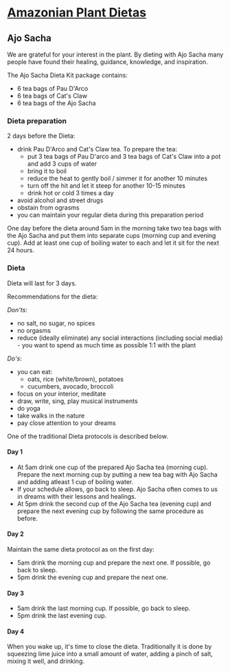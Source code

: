 # [Amazonian Plant Dietas](./)

## Ajo Sacha

We are grateful for your interest in the plant. By dieting with Ajo Sacha many people have found their healing, guidance, knowledge, and inspiration.

The Ajo Sacha Dieta Kit package contains:
*   6 tea bags of Pau D'Arco
*   6 tea bags of Cat's Claw
*   6 tea bags of the Ajo Sacha

### Dieta preparation

2 days before the Dieta:
- drink Pau D'Arco and Cat's Claw tea. To prepare the tea:
  - put 3 tea bags of Pau D'arco and 3 tea bags of Cat's Claw into a pot and add 3 cups of water
  - bring it to boil
  - reduce the heat to gently boil / simmer it for another 10 minutes
  - turn off the hit and let it steep for another 10-15 minutes
  - drink hot or cold 3 times a day
- avoid alcohol and street drugs
- obstain from ograsms
- you can maintain your regular dieta during this preparation period

One day before the dieta around 5am in the morning take two tea bags with the Ajo Sacha and put them into separate cups (morning cup and evening cup). 
Add at least one cup of boiling water to each and let it sit for the next 24 hours.  

### Dieta

Dieta will last for 3 days. 

Recommendations for the dieta:

_Don'ts_:
- no salt, no sugar, no spices
- no orgasms
- reduce (ideally eliminate) any social interactions (including social media) - you want to spend as much time as possible 1:1 with the plant

_Do's_:
- you can eat:
  - oats, rice (white/brown), potatoes
  - cucumbers, avocado, broccoli
- focus on your interior, meditate
- draw, write, sing, play musical instruments
- do yoga
- take walks in the nature
- pay close attention to your dreams

One of the traditional Dieta protocols is described below.

#### Day 1

- At 5am drink one cup of the prepared Ajo Sacha tea (morning cup). Prepare the next morning cup by putting a new tea bag with Ajo Sacha and adding atleast 1 cup of boiling water.
- If your schedule allows, go back to sleep. Ajo Sacha often comes to us in dreams with their lessons and healings.
- At 5pm drink the second cup of the Ajo Sacha tea (evening cup) and prepare the next evening cup by following the same procedure as before.

#### Day 2

Maintain the same dieta protocol as on the first day:

- 5am drink the morning cup and prepare the next one. If possible, go back to sleep.
- 5pm drink the evening cup and prepare the next one.

#### Day 3

- 5am drink the last morning cup. If possible, go back to sleep.
- 5pm drink the last evening cup.


#### Day 4

When you wake up, it's time to close the dieta. 
Traditionally it is done by squeezing lime juice into a small amount of water, adding a pinch of salt, mixing it well, and drinking.

